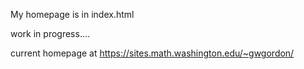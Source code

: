 My homepage is in index.html

work in progress....

current homepage at https://sites.math.washington.edu/~gwgordon/
